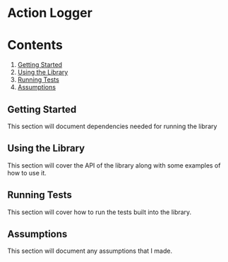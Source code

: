 # Action Logger

# Contents
1. [Getting Started](#getting-started)
2. [Using the Library](#using-the-library)
3. [Running Tests](#running-tests)
4. [Assumptions](#assumptions)

## Getting Started

This section will document dependencies needed for running the library

## Using the Library

This section will cover the API of the library along with some examples of how to use it.

## Running Tests

This section will cover how to run the tests built into the library.

## Assumptions

This section will document any assumptions that I made.
